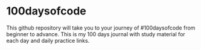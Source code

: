 # 100daysofcode
This github repository will take you to your journey of #100daysofcode from beginner to advance. This is my 100 days journal with study material for each day and daily practice links.
